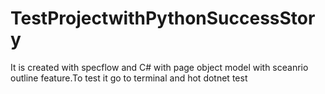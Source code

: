 # TestProjectwithPythonSuccessStory

It is created with specflow and C# with page object model with sceanrio outline feature.To test it go to terminal and hot dotnet test
